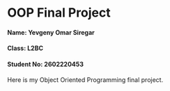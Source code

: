 <h1>OOP Final Project</h1>

<h4>Name: Yevgeny Omar Siregar</h4>
<h4>Class: L2BC</h4>
<h4>Student No: 2602220453</h4>

<p>Here is my Object Oriented Programming final project.</p>